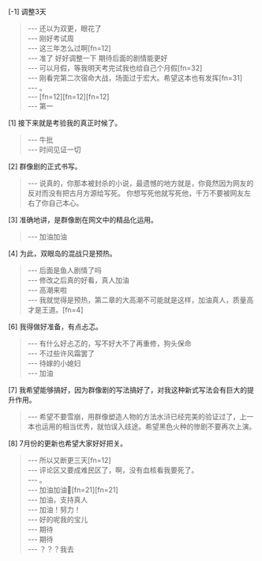 
[-1] 调整3天
>--- 还以为双更，眼花了<br>
>--- 刚好考试周<br>
>--- 这三年怎么过啊[fn=12]<br>
>--- 准了 好好调整一下 期待后面的剧情能更好<br>
>--- 可以月假，等我明天考完试我也给自己个月假[fn=32]<br>
>--- 刚看完第二次宿命大战，场面过于宏大。希望这本也有发挥[fn=31]<br>
>--- 。<br>
>--- [fn=12][fn=12][fn=12]<br>
>--- 第一<br>

[1] 接下来就是考验我的真正时候了。
>--- 牛批<br>
>--- 时间见证一切<br>

[2] 群像剧的正式书写。
>--- 说真的，你那本被封杀的小说，最遗憾的地方就是，你竟然因为网友的反对而没有把古月方源给写死。
你想写死他就写死他，千万不要被网友左右了你自己本心。<br>

[3] 准确地讲，是群像剧在网文中的精品化运用。
>--- 加油加油<br>

[4] 为此，双眼岛的混战只是预热。
>--- 后面是鱼人剧情了吗<br>
>--- 修改之后真的好看，真人加油<br>
>--- 高潮来啦<br>
>--- 我就觉得是预热，第二章的大高潮不可能就是这样，加油真人，质量高才是王道。[fn=4]<br>

[6] 我得做好准备，有点忐忑。
>--- 有什么好忐忑的，写不好大不了再重修，狗头保命<br>
>--- 不过些许风霜罢了<br>
>--- 待嫁的小媳妇<br>
>--- 加油<br>

[7] 我希望能够搞好，因为群像剧的写法搞好了，对我这种新式写法会有巨大的提升作用。
>--- 希望不要雪崩，用群像塑造人物的方法水浒已经完美的验证过了，上一本也运用的相当优秀，就怕误入歧途。希望黑色火种的惨剧不要再次上演。<br>

[8] 7月份的更新也希望大家好好把关。
>--- 所以又断更三天[fn=12]<br>
>--- 评论区又要成难民区了，啊，没有血核看我要死了。<br>
>--- 。<br>
>--- 加油加油💪[fn=21][fn=21]<br>
>--- 加油，支持真人<br>
>--- 加油！努力！<br>
>--- 好的呢我的宝儿<br>
>--- 期待<br>
>--- 期待<br>
>--- ？？？我去<br>
